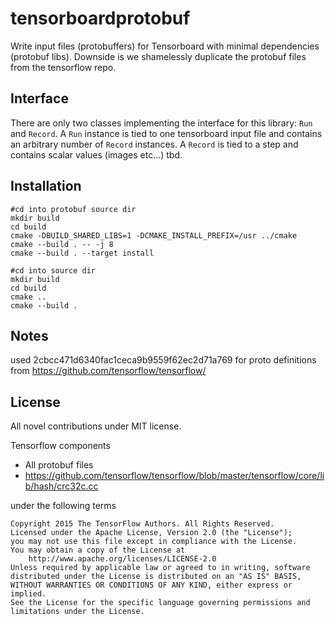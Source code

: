 # tensorboardprotobuf
Write input files (protobuffers) for Tensorboard with minimal dependencies (protobuf libs). Downside is we shamelessly duplicate the
protobuf files from the tensorflow repo.

## Interface
There are only two classes implementing the interface for this library: `Run` and `Record`. A `Run` instance is tied to one tensorboard input file and contains an arbitrary number of `Record` instances. A `Record` is tied to a step and contains scalar values (images etc...) tbd.


## Installation
```
#cd into protobuf source dir
mkdir build
cd build
cmake -DBUILD_SHARED_LIBS=1 -DCMAKE_INSTALL_PREFIX=/usr ../cmake
cmake --build . -- -j 8
cmake --build . --target install
```
```
#cd into source dir
mkdir build
cd build
cmake ..
cmake --build .
```

## Notes
used 2cbcc471d6340fac1ceca9b9559f62ec2d71a769 for proto definitions from https://github.com/tensorflow/tensorflow/

## License
All novel contributions under MIT license. 

Tensorflow components
- All protobuf files
- https://github.com/tensorflow/tensorflow/blob/master/tensorflow/core/lib/hash/crc32c.cc

under the following terms

```
Copyright 2015 The TensorFlow Authors. All Rights Reserved.
Licensed under the Apache License, Version 2.0 (the "License");
you may not use this file except in compliance with the License.
You may obtain a copy of the License at
    http://www.apache.org/licenses/LICENSE-2.0
Unless required by applicable law or agreed to in writing, software
distributed under the License is distributed on an "AS IS" BASIS,
WITHOUT WARRANTIES OR CONDITIONS OF ANY KIND, either express or implied.
See the License for the specific language governing permissions and
limitations under the License.
```

